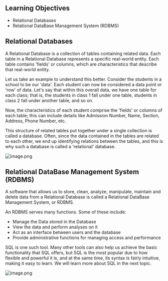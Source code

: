 ## Learning Objectives

* Relational Databases
* Relational DataBase Management System (RDBMS)

## Relational Databases

A Relational Database is a collection of tables containing related data. Each table in a Relational Database represents a specific real-world entity. Each table contains 'fields' or columns, which are characteristics that describe that real-world entity. 

Let us take an example to understand this better. Consider the students in a school to be our 'data'. Each student can now be considered a data point or 'row' of data. Let's say that within this overall data, we have one table for each class; that is, the students in class 1 fall under one table, students in class 2 fall under another table, and so on. 

Now, the characteristics of each student comprise the 'fields' or columns of each table; this can include details like Admission Number, Name, Section, Address, Phone Number, etc. 

This structure of related tables put together under a single collection is called a database. Often, since the data contained in the tables are related to each other, we end up identifying relations between the tables, and this is why such a database is called a 'relational' database. 




![image.png](https://dphi-live.s3.amazonaws.com/media_uploads/image_486d8e95cffd4b0597eeafccaff6c9b1.png)




## Relational DataBase Management System (RDBMS)

A software that allows us to store, clean, analyze, manipulate, maintain and delete data from a Relational Database is called a Relational DataBase Management System, or RDBMS. 

An RDBMS serves many functions. Some of these include:
* Manage the Data stored in the Database
* View the data and perform analyses on it
* Act as an interface between users and the database
* Provide administrative functions for managing access and performance

SQL is one such tool. Many other tools can also help us achieve the basic functionality that SQL offers, but SQL is the most popular due to how flexible and powerful it is, and at the same time, its syntax is fairly intuitive, making it easy to learn. We will learn more about SQL in the next topic.



![image.png](https://dphi-live.s3.amazonaws.com/media_uploads/image_7dc04843cb8f4d69942fb9dcfa3a8781.png)